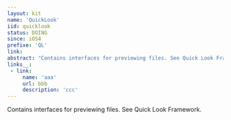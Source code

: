```yaml
---
layout: kit
name: 'QuickLook'
iid: quicklook
status: DOING
since: iOS4
prefixe: 'QL'
link: 
abstract: "Contains interfaces for previewing files. See Quick Look Framework."
links__:
 - link:
     name: 'aaa'
     url: bbb
     description: 'ccc'
---
```


Contains interfaces for previewing files. See Quick Look Framework.
